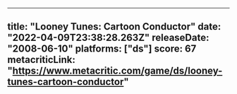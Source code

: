
---
title: "Looney Tunes: Cartoon Conductor"
date: "2022-04-09T23:38:28.263Z"
releaseDate: "2008-06-10"
platforms: ["ds"]
score: 67
metacriticLink: "https://www.metacritic.com/game/ds/looney-tunes-cartoon-conductor"
---
